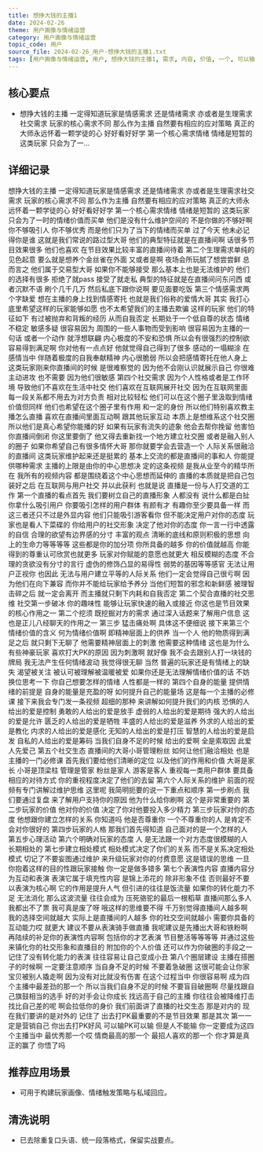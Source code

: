 ```yaml
---
title: 想挣大钱的主播1
date: 2024-02-26
theme: 用户画像与情绪运营
category: 用户画像与情绪运营
topic_code: 用户
source_file: 2024-02-26_用户-想挣大钱的主播1.txt
tags: [用户画像与情绪运营, 用户, 想挣大钱的主播1, 需求, 内容, 价值, 一个, 可以输]
---
```


## 核心要点
- 想挣大钱的主播 一定得知道玩家是情感需求 还是情绪需求 亦或者是生理需求社交需求 玩家的核心需求不同 那么作为主播 自然要有相应的应对策略 真正的大师永远怀着一颗学徒的心 好好看好好学 第一个核心需求情绪 情绪是短暂的 这类玩家 只会为了一…

## 详细记录

想挣大钱的主播 一定得知道玩家是情感需求 还是情绪需求 亦或者是生理需求社交需求 玩家的核心需求不同 那么作为主播 自然要有相应的应对策略 真正的大师永远怀着一颗学徒的心 好好看好好学 第一个核心需求情绪 情绪是短暂的 这类玩家 只会为了一时的情绪价值而买单 他们是没有什么维护空间的 不是你做的不够好啊 你不够吸引人 你不够优秀 而是他们只为了当下的情绪而买单 过了今天 他未必记得你是谁 这就是我们常说的路过型大哥 他们的典型特征就是在直播间啊 话很多节目效果很多 他们也喜欢 在节目效果比较丰富的直播间待着 第二个生理需求单纯的见色起意 要么就是想养个金丝雀在外面 又或者是啊 夜场会所玩腻了想尝尝鲜 总而言之 他们属于交易型大哥 如果你不能够接受 那么基本上也是无法维护的 他们的选择有很多 拒绝了就pass 接受了就走私 典型的特征就是在直播间问东问西 或者沉默不语 刷个几千几万 然后私底下跟你说啊 要见面要吃饭 第三个情感需求两个字缺爱 想在主播的身上找到情感寄托 也就是我们俗称的爱情大哥 其实 我打心底里希望这样的玩家能够如愿 也不太希望我们的主播去欺骗 这样的玩家 他们的特征如下 有过被抛弃和背叛的经历 从而自我否定 长期处于一个低自尊的状态 情绪不稳定 敏感多疑 很容易因为 周围的一些人事物而受到影响 很容易因为主播的一句话 或者一个动作 就浮想联翩 内心极度的不安和恐惧 所以会有很强烈的控制欲 容易得到满足啊 你对他有一点点好 他就觉得自己得到了很多 感动的一塌糊涂 在感情当中 伴随着极度的自我奉献精神 内心很脆弱 所以会把感情寄托在他人身上 这类玩家刚来你直播间的时候 是很难察觉的 因为他不会刚认识就展示自己 你很难主动进攻 也不需要 因为他们很敏感 第四个社交需求 因为个人性格或者是工作环境 导致他们不喜欢在生活中社交 他们喜欢在互联网展开社交 因为在互联网里面 每一段关系都不用去为对方负责 相对比较轻松 他们可以在这个圈子里汲取到情绪 价值但同样 他们也希望在这个圈子里有作用 和一定的身份 所以他们特别喜欢教主播怎么直播 喜欢在直播间里面互动啊 跟其他玩家互动 本质上是想维系这个社交圈 所以他们是真心希望你能播的好 如果有玩家有流失的迹象 他会去帮你挽留 他害怕你直播间倒闭 你这里要倒了 他又得去重新找一个地方建立社交圈 或者是融入别人的圈子 如果你希望自己有很多情怀大哥 那你就要学会去营造一个 人际关系很融洽的直播间 这类玩家维护起来还是挺累的 基本上交流的都是直播间的事和人 你能提供哪种需求 主播的上限是由你的中心思想决 定的这条视频 是我从业至今的精华所在 我所有的视频内容 都是围绕着这个中心思想而延伸的 直播的本质就是把自己包装好之后 在互联网与用户社交 并以此获利 也就是说 直播是一份与人打交道的工作 第一个直播的看点首先 我们要树立自己的直播形象 人都没有 说什么都是白扯 你拿什么吸引用户 你要吸引怎样的用户群体 有颜有才 有趣你至少要具备一样 而这三者还只不过是外显内容 他们只能吸引游客看你 但不能决定用户对你的态度 玩家也是看人下菜碟的 你给用户的社交形象 决定了他对你的态度 你一言一行中透露的自信 合理的欲望有边界感的分寸 丰富的观点 清晰的底线和原则积极的思想 向上的生命力等等等等 这些都是你的加分项 你所具备的越多 你的价值就越高 你能得到的尊重认可欣赏也就更多 玩家对你赋能的意愿也就更大 相反模糊的态度 不合理的贪欲没有分寸的言行 虚伪的修饰凸显的易得性 弱势的基因等等感官 无法让用户正视你 也因此 无法与用户建立平等的人际关系 他们一定会觉得自己很亏啊 因为他们在向下兼容 而你并不能给玩家给予养分 当他们短暂的邪念和新鲜感 被理智击碎之后 就一定会离开 而主播就只剩下内耗和自我否定 第二个契合直播的社交思维 社交第一步破冰 你的趣味性 能够让玩家快速的融入或接近 你这也是节目效果的核心作用之一 第二个挖须 既挖掘对方的需求 通过深入话题来了解用户信息 这也是正儿八经聊天的作用之一 第三步 猛击痛处啊 具体这不便细说 接下来第三个 情绪价值的含义 何为情绪价值啊 即精神层面上的供养 当一个人 他的物质得到满足之后 就只剩下无聊了 他需要精神层面上的刺激 他需要这种情绪 这也是为什么有些神豪玩家 喜欢打大PK的原因 因为刺激啊 就好像 我不会去跟别人打一块钱的牌局 我无法产生任何情绪波动 我觉得很无聊 当然 普遍的玩家还是有情绪上的缺失 渴望被关注 被认可被理解被温暖被爱 如果你还是无法理解情绪价值的话 不妨换位思考一下 你自己想要怎样的情绪 人性都是一样的 第四个自身的能量 提供情绪的前提是 自身的能量是充盈的呀 如何提升自己的能量场 这是每一个主播的必修课 接下来我会专门发一条视频 超细的那种 来讲解如何提升我们的内核 恐惧的人给出的爱是控制 勇敢的人给出的爱是放手 虚弱的人给出的爱是期待 强大的人给出的爱是允许 匮乏的人给出的爱是牺牲 丰盛的人给出的爱是滋养 外求的人给出的爱是教化 内求的人给出的爱是感化 无知的人给出的爱是打压 智慧的人给出的爱是启发 自私的人给出的爱是筹码 当我们自身不足的时候 给出的爱啊 全是索取因 此爱人先爱己 第五个社交生态 直播间的大哥小哥管理粉丝 如何让他们融洽相处 也是主播的一门必修课 首先我们要给他们清晰的定位 以及他们的作用和价值 大哥是家长 小哥是顶梁柱 管理是管家 粉丝是家人 游客是客人 重视每一类用户群体 要具备相应的对待方式 你的重视程度决定了他们的去留 第六个人际关系的维护 前面的视频有专门讲解过维护思维 这里呢 我简明扼要的说一下重点和顺序 第一步刷点 我们要通过复盘 来了解用户支持你的原因 他为什么给你刷啊 这个是非常重要的 第二步玩家的价值 他对你的价值 决定了你对他要投入多少精力 第三步玩家对你的态度 他想跟你建立怎样的关系 你知道吗 他是否尊重你 一个不尊重你的人 是肯定不会对你很好的 第四步玩家的人格 那我们首先得知道 自己面对的是一个怎样的人 第五步心理活动 第六个明确对玩家的态度 人 是无法跟一个对方态度很模糊的人 长期相处的 第七步建立相处模式 相处模式决定了你们的关系 而不是关系决定相处模式 切记了不要妄图通过维护 来升级玩家对你的付费意愿 这是错误的思维 一旦你抱着这样的目的性跟玩家接触 你一定是做多错多 第七个表演性内容 直播内容分为互动和表演 表演它属于填充性内容 是锦上添花的 除非形象不佳 否则最好不要以表演为核心啊 它的作用是提升人气 但引进的往往是饭流量 如果你的转化能力不足 无法消化 那么这波流量 往往会成为 压死骆驼的最后一根稻草 直播间那么多人 我都出不了票 我可真是废了呀 哦这样的思维要不得 千万别觉得直播间人越多啊 我的选择空间就越大 实际上是直播间的人越多 你的社交空间就越小 需要你具备的互动能力哎 就更大 建议不要从表演骑手做直播 我呢建议是先播出大哥和铁粉啊 再陆续的补足你的表演性内容啊 包括你的才艺表演 节目整活等等等等 并通过这些 来镇化你的社交形象和直播目的 附加你的个人价值 还可以作为你破圈的手段之一 记住了没有转化能力的表演 往往容易让自己变成小丑 第八个圈层建设 主播在搭圈子的时候啊 一定要注意顺序 当自身不足的时候 不要着急破圈 这很可能会让你家宝贝被别人撬走啊 因为没有对比就没有伤害 在这个过程当中 你很容易啊 成为四个主播中最差劲的那一个 所以当我们自身不足的时候 不要盲目破圈啊 尽量找跟自己旗鼓相当的选手 好的对手会让你成长 找远高于自己的主播 你往往会被降维打击 找比自己差的呢 啊会拉低你的身价 我们前面讲了直播的社交生态 那是对内的 现在我们要讲的是对外的 记住了 出去打PK最重要的不是节目效果 那是其次 第一一定是营销自己 你出去打PK好风 可以输PK可以输 但是人不能输 你一定要成为这四个主播当中 最优秀那一个哎 情商最高的那一个 最招人喜欢的那一个 你才算是真正的赢了 你悟了吗

## 推荐应用场景
- 可用于构建玩家画像、情绪触发策略与私域回应。

## 清洗说明
- 已去除重复口头语、统一段落格式，保留实战要点。